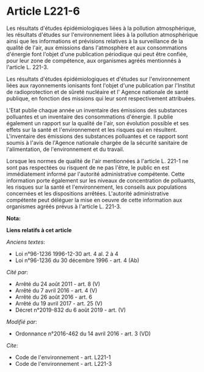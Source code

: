 # Article L221-6

Les résultats d'études épidémiologiques liées à la pollution atmosphérique, les résultats d'études sur l'environnement liées
à la pollution atmosphérique ainsi que les informations et prévisions relatives à la surveillance de la qualité de l'air, aux
émissions dans l'atmosphère et aux consommations d'énergie font l'objet d'une publication périodique qui peut être confiée,
pour leur zone de compétence, aux organismes agréés mentionnés à l'article L. 221-3. 

Les résultats d'études épidémiologiques et d'études sur l'environnement liées aux rayonnements ionisants font l'objet d'une
publication par l'Institut de radioprotection et de sûreté nucléaire et l'   Agence nationale de santé publique, en fonction
des missions qui leur sont respectivement attribuées. 

L'Etat publie chaque année un inventaire des émissions des substances polluantes et un inventaire des consommations
d'énergie. Il publie également un rapport sur la qualité de l'air, son évolution possible et ses effets sur la santé et
l'environnement et les risques qui en résultent. L'inventaire des émissions des substances polluantes et ce rapport sont
soumis à l'avis de l'Agence nationale chargée de la sécurité sanitaire de l'alimentation, de l'environnement et du travail. 

Lorsque les normes de qualité de l'air mentionnées à l'article L. 221-1 ne sont pas respectées ou risquent de ne pas l'être,
le public en est immédiatement informé par l'autorité administrative compétente. Cette information porte également sur les
niveaux de concentration de polluants, les risques sur la santé et l'environnement, les conseils aux populations concernées
et les dispositions arrêtées. L'autorité administrative compétente peut déléguer la mise en oeuvre de cette information aux
organismes agréés prévus à l'article L. 221-3.

**Nota:**



**Liens relatifs à cet article**

_Anciens textes_:

  - Loi n°96-1236 1996-12-30 art. 4 al. 2 à 4
  - Loi n°96-1236 du 30 décembre 1996 - art. 4 (Ab)

_Cité par_:

  - Arrêté du 24 août 2011 - art. 8 (V)
  - Arrêté du 7 avril 2016 - art. 4 (V)
  - Arrêté du 26 août 2016 - art. 6
  - Arrêté du 19 avril 2017 - art. 25 (V)
  - Décret n°2019-832 du 6 août 2019 - art. (V)

_Modifié par_:

  - Ordonnance n°2016-462 du 14 avril 2016 - art. 3 (VD)

_Cite_:

  - Code de l'environnement - art. L221-1
  - Code de l'environnement - art. L221-3
